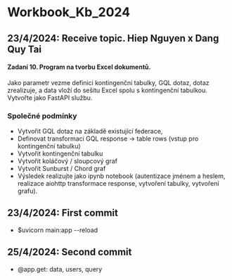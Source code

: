 # Workbook_Kb_2024

## 23/4/2024: Receive topic. Hiep Nguyen x Dang Quy Tai
#### Zadaní 10. Program na tvorbu Excel dokumentů.
Jako parametr vezme definici kontingenční tabulky, GQL dotaz, dotaz zrealizuje, a data vloží do sešitu Excel spolu s kontingenční tabulkou. Vytvořte jako FastAPI službu.

### Společné podmínky
- Vytvořit GQL dotaz na základě existující federace,
- Definovat transformaci GQL response -> table rows (vstup pro kontingenční tabulku)
- Vytvořit kontingenční tabulku
- Vytvořit koláčový / sloupcový graf
- Vytvořit Sunburst / Chord graf
- Výsledek realizujte jako ipynb notebook (autentizace jménem a heslem, realizace aiohttp transformace response, vytvoření tabulky, vytvoření grafu).

## 23/4/2024: First commit
- $uvicorn main:app --reload

## 25/4/2024: Second commit
- @app.get: data, users, query

